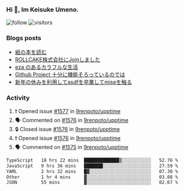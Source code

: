 ### Hi 👋, Im Keisuke Umeno.

<!--
**9renpoto/9renpoto** is a ✨ _special_ ✨ repository because its `README.md` (this file) appears on your GitHub profile.

Here are some ideas to get you started:

- 🔭 I’m currently working on ...
- 🌱 I’m currently learning ...
- 👯 I’m looking to collaborate on ...
- 🤔 I’m looking for help with ...
- 💬 Ask me about ...
- 📫 How to reach me: ...
- 😄 Pronouns: ...
- ⚡ Fun fact: ...
-->

![follow](https://img.shields.io/github/followers/9renpoto?label=Follow&style=social)
![visitors](https://komarev.com/ghpvc/?username=9renpoto&label=Profile%20views&color=0e75b6&style=flat)

### Blogs posts

<!-- BLOG-POST-LIST:START -->
- [紙の本を読む](https://9renpoto.win/entry/2024/02/25/reading-papar-book)
- [ROLLCAKE株式会社にJoinしました](https://9renpoto.win/entry/2024/02/11/join)
- [eza のあるカラフルな生活](https://9renpoto.win/entry/2024/02/01/eza)
- [Github Project 十分に機能そろっているのでは](https://9renpoto.win/entry/2024/01/14/gh-projects)
- [新年の休みを利用してasdfを卒業してmiseを触る](https://9renpoto.win/entry/2024/01/07/mise)
<!-- BLOG-POST-LIST:END -->

### Activity

<!--START_SECTION:activity-->
1. ❗ Opened issue [#1577](https://github.com/9renpoto/upptime/issues/1577) in [9renpoto/upptime](https://github.com/9renpoto/upptime)
2. 🗣 Commented on [#1576](https://github.com/9renpoto/upptime/issues/1576#issuecomment-1984768411) in [9renpoto/upptime](https://github.com/9renpoto/upptime)
3. 🔒 Closed issue [#1576](https://github.com/9renpoto/upptime/issues/1576) in [9renpoto/upptime](https://github.com/9renpoto/upptime)
4. ❗ Opened issue [#1576](https://github.com/9renpoto/upptime/issues/1576) in [9renpoto/upptime](https://github.com/9renpoto/upptime)
5. 🗣 Commented on [#1575](https://github.com/9renpoto/upptime/issues/1575#issuecomment-1984680880) in [9renpoto/upptime](https://github.com/9renpoto/upptime)
<!--END_SECTION:activity-->

<!--START_SECTION:waka-->

```txt
TypeScript   18 hrs 22 mins  █████████████▒░░░░░░░░░░░   52.76 %
JavaScript   9 hrs 36 mins   ███████░░░░░░░░░░░░░░░░░░   27.59 %
YAML         2 hrs 32 mins   █▓░░░░░░░░░░░░░░░░░░░░░░░   07.30 %
Other        1 hr 4 mins     ▓░░░░░░░░░░░░░░░░░░░░░░░░   03.08 %
JSON         55 mins         ▓░░░░░░░░░░░░░░░░░░░░░░░░   02.67 %
```

<!--END_SECTION:waka-->
